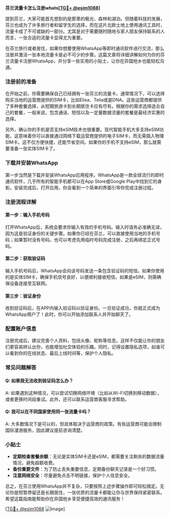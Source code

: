 **芬兰流量卡怎么注册whats[[TG💪+ @esim1088](https://t.me/s/esim1088)]**

提到芬兰，大家可能首先想到的是那里的极光、森林和湖泊。但随着科技的发展，芬兰也成为了许多旅行者和留学生的选择，而在这片北欧土地上使用通讯工具时，流量卡成了不可或缺的一部分。尤其是对于需要随时随地与家人朋友保持联系的人而言，一张合适的流量卡显得尤为重要。

在芬兰旅行或者居住，如果你想要使用WhatsApp等即时通讯软件进行交流，那么注册并激活一张本地流量卡是必不可少的步骤。这篇文章将详细讲解如何为你的芬兰流量卡注册WhatsApp，并分享一些实用的小贴士，让你在异国他乡也能轻松沟通。

### 注册前的准备

在开始之前，你需要确保自己已经拥有一张芬兰的流量卡。通常情况下，可以选择购买当地的运营商提供的SIM卡，比如Elisa、Telia或是DNA。这些运营商都提供了多种套餐选择，从短期旅游卡到长期居住卡应有尽有。根据你的需求选择适合自己的套餐，一般来说，包含通话、短信以及一定量数据流量的套餐是最经济实惠的选择。

另外，确认你的手机是否支持eSIM技术也很重要。现代智能手机大多支持eSIM功能，这意味着你可以直接通过网络下载运营商提供的电子SIM卡，而无需插入物理SIM卡。这不仅方便快捷，还能节省空间。如果你的手机不支持eSIM，那么就需要准备一张实体SIM卡了。

### 下载并安装WhatsApp

第一步当然是下载并安装WhatsApp应用程序。WhatsApp是一款全球流行的即时通讯软件，几乎所有的智能手机都可以在App Store或Google Play中找到它的身影。安装完成后，打开应用，你会看到一个简单的界面引导你完成注册过程。

### 注册流程详解

#### 第一步：输入手机号码
打开WhatsApp后，系统会要求你输入有效的手机号码。输入时请务必准确无误，因为这是验证身份的关键步骤。如果你已经在芬兰，可以直接使用当地的手机号码；如果暂时没有号码，也可以考虑先用临时号码完成注册，之后再绑定正式号码。

#### 第二步：获取验证码
输入手机号码后，WhatsApp会向该号码发送一条包含验证码的短信。如果你使用的是实体SIM卡，确保手机信号良好，以便顺利接收短信。如果是eSIM，则需确保设备连接至互联网。

#### 第三步：验证身份
收到验证码后，在APP内输入验证码以验证身份。一旦验证成功，你就正式成为WhatsApp用户了！此时，你可以开始添加联系人并开始聊天了。

### 配置账户信息

注册完成后，建议完善个人资料，包括头像、昵称等信息。这样不仅能让你的朋友们更容易辨认出你，也能增加社交体验的乐趣。同时，记得设置隐私选项，如谁可以看到你的在线状态、最后上线时间等，保护个人隐私。

### 常见问题解答

#### Q: 如果我无法收到验证码怎么办？
A: 如果遇到这种情况，可以尝试切换网络环境（比如从Wi-Fi切换到移动数据），或者更换时间段重试。此外，还可以联系运营商客服寻求帮助。

#### Q: 我可以在不同国家使用同一张流量卡吗？
A: 大多数情况下是可以的，但具体取决于运营商的政策。有些运营商可能会限制国际漫游服务，因此建议提前咨询清楚。

### 小贴士

- **定期检查套餐余额**：无论是实体SIM卡还是eSIM，都需要关注剩余的数据流量情况，避免超额收费。
- **备份重要文件**：为了防止丢失重要信息，定期备份聊天记录是一个好习惯。
- **注意网络安全**：尽量避免点击不明链接，保护个人信息安全。

总之，在芬兰使用WhatsApp并不复杂，只要按照上述步骤操作即可轻松搞定。无论你是短暂停留还是长期居住，一张优质的流量卡都能让你与世界保持紧密联系。希望这篇指南能帮助你在异国他乡享受便捷高效的通讯服务！

[[TG💪+ @esim1088](https://t.me/s/esim1088) ![Image](https://i.postimg.cc/4NQfJmqS/Snipaste-2025-05-13-00-14-12.png)]
